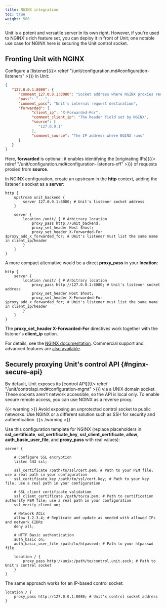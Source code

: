 ```yaml
---
title: NGINX integration
toc: true
weight: 500
---
```


Unit is a potent and versatile server in its own right. However, if you're
used to NGINX's rich feature set, you can deploy it in front of Unit; one
notable use case for NGINX here is securing the Unit control socket.

## Fronting Unit with NGINX

Configure a [listener]({{< relref "/unit/configuration.md#configuration-listeners" >}}) in Unit:

```json
{
   "127.0.0.1:8080": {
      "comment_127.0.0.1:8080": "Socket address where NGINX proxies requests",
      "pass": "...",
      "comment_pass": "Unit's internal request destination",
      "forwarded": {
            "client_ip": "X-Forwarded-For",
            "comment_client_ip": "The header field set by NGINX",
            "source": [
               "127.0.0.1"
            ],
            "comment_source": "The IP address where NGINX runs"
      }
   }
}
```

Here, **forwarded** is optional; it enables identifying the
[originating IPs]({{< relref "/unit/configuration.md#configuration-listeners-xff" >}})
of requests proxied from **source**.

In NGINX configuration, create an upstream in the **http** context, adding
the listener's socket as a **server**:

```nginx
http {
    upstream unit_backend {
        server 127.0.0.1:8080; # Unit's listener socket address
    }

    server {
        location /unit/ { # Arbitrary location
            proxy_pass http://unit_backend;
            proxy_set_header Host $host;
            proxy_set_header X-Forwarded-For $proxy_add_x_forwarded_for; # Unit's listener must list the same name in client_ip/header
        }
    }
}
```

A more compact alternative would be a direct **proxy_pass** in your
**location**:

```nginx
http {
    server {
        location /unit/ { # Arbitrary location
            proxy_pass http://127.0.0.1:8080; # Unit's listener socket address
            proxy_set_header Host $host;
            proxy_set_header X-Forwarded-For $proxy_add_x_forwarded_for; # Unit's listener must list the same name in client_ip/header
        }
    }
}
```

The **proxy_set_header X-Forwarded-For** directives work together with the
listener's **client_ip** option.

For details, see the [NGINX documentation](https://nginx.org). Commercial
support and advanced features are [also available](https://www.nginx.com).

## Securely proxying Unit's control API {#nginx-secure-api}

By default, Unit exposes its
[control API]({{< relref "/unit/controlapi.md#configuration-mgmt" >}})
via a UNIX domain socket. These sockets aren't network accessible, so the API is
local only. To enable secure remote access, you can use NGINX as a reverse proxy.

{{< warning >}}
Avoid exposing an unprotected control socket to public networks. Use NGINX
or a different solution such as SSH for security and authentication.
{{< /warning >}}

Use this configuration template for NGINX (replace placeholders in
**ssl_certificate**, **ssl_certificate_key**,
**ssl_client_certificate**, **allow**, **auth_basic_user_file**,
and **proxy_pass** with real values):

```nginx
server {

    # Configure SSL encryption
    listen 443 ssl;

    ssl_certificate /path/to/ssl/cert.pem; # Path to your PEM file; use a real path in your configuration
    ssl_certificate_key /path/to/ssl/cert.key; # Path to your key file; use a real path in your configuration

    # SSL client certificate validation
    ssl_client_certificate /path/to/ca.pem; # Path to certification authority PEM file; use a real path in your configuration
    ssl_verify_client on;

    # Network ACLs
    allow 1.2.3.4; # Replicate and update as needed with allowed IPs and network CIDRs
    deny all;

    # HTTP Basic authentication
    auth_basic on;
    auth_basic_user_file /path/to/htpasswd; # Path to your htpasswd file

    location / {
        proxy_pass http://unix:/path/to/control.unit.sock; # Path to Unit's control socket
    }
}
```

The same approach works for an IP-based control socket:

```nginx
location / {
    proxy_pass http://127.0.0.1:8080; # Unit's control socket address
}
```
